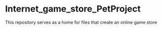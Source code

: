 # Internet_game_store_PetProject
This repository serves as a home for files that create an online game store
